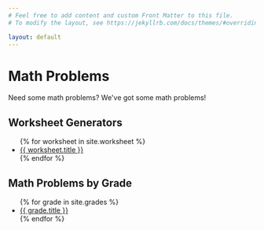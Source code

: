 ```yaml
---
# Feel free to add content and custom Front Matter to this file.
# To modify the layout, see https://jekyllrb.com/docs/themes/#overriding-theme-defaults

layout: default
---
```


<h1>Math Problems</h1>
<p>Need some math problems? We've got some math problems!</p>
<div class="row">
	<div class="col">
		<h2>Worksheet Generators</h2>
		<ul>
		{% for worksheet in site.worksheet %}
		  <li><a href="{{ worksheet.url }}">{{ worksheet.title }}</a>
		  </li>
		{% endfor %}
		</ul>
	</div>
	<div class="col">
		<h2>Math Problems by Grade</h2>
		<ul>
		{% for grade in site.grades %}
		  <li><a href="{{ grade.url }}">{{ grade.title }}</a>
		  </li>
		{% endfor %}
		</ul>
	</div>
</div>




